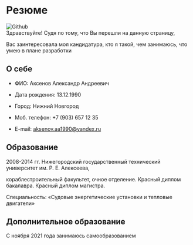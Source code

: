 # Резюме
![Github](https://avatars.githubusercontent.com/u/117564017?v=4)<br>
Здравствуйте! Судя по тому, что Вы перешли на данную страницу,<br>

Вас заинтересовала моя кандидатура, кто я такой, чем занимаюсь, что умею в плане разработки<br>
## О себе<br>
+ ФИО: Аксенов Александр Андреевич<br>

+ Дата рождения: 13.12.1990<br>

+ Город: Нижний Новгород<br>

+ Моб. телефон: +7 (903) 657 12 35<br>

+ E-mail: aksenov.aa1990@yandex.ru<br>
## Образование<br>
2008-2014 гг. Нижегородский государственный технический университет им. Р. Е. Алексеева,<br>
  
кораблестроительный факультет, очное отделение. Красный диплом бакалавра. Красный диплом магистра.<br>
  
Специальность: «Судовые энергетические установки и тепловые двигатели»<br>

## Дополнительное образование<br>

С ноября 2021 года занимаюсь самообразованием
